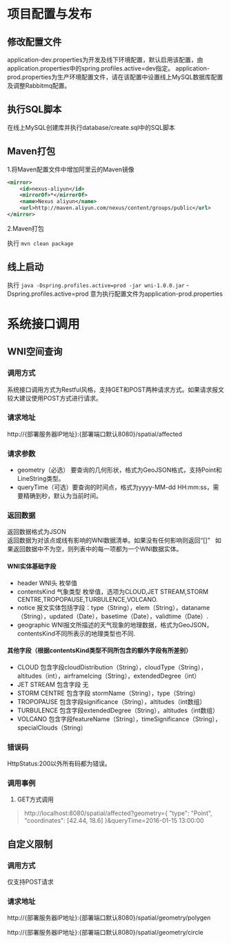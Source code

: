 # 项目配置与发布

## 修改配置文件

application-dev.properties为开发及线下环境配置，默认启用该配置，由application.properties中的spring.profiles.active=dev指定。
application-prod.properties为生产环境配置文件，请在该配置中设置线上MySQL数据库配置及调整Rabbitmq配置。
## 执行SQL脚本
在线上MySQL创建库并执行database/create.sql中的SQL脚本

## Maven打包
1.将Maven配置文件中增加阿里云的Maven镜像
```xml
<mirror>
    <id>nexus-aliyun</id>
    <mirrorOf>*</mirrorOf>
    <name>Nexus aliyun</name>
    <url>http://maven.aliyun.com/nexus/content/groups/public</url>
</mirror> 
```
2.Maven打包

执行
`
mvn clean package
`
## 线上启动
执行
`
java -Dspring.profiles.active=prod -jar wni-1.0.0.jar
`
-Dspring.profiles.active=prod 意为执行配置文件为application-prod.properties

# 系统接口调用

## WNI空间查询

### 调用方式

系统接口调用方式为Restful风格，支持GET和POST两种请求方式。如果请求报文较大建议使用POST方式进行请求。

### 请求地址

http://{部署服务器IP地址}:{部署端口默认8080}/spatial/affected

### 请求参数

* geometry（必选） 要查询的几何形状，格式为GeoJSON格式，支持Point和LineString类型。
* queryTime（可选）要查询的时间点，格式为yyyy-MM-dd HH:mm:ss，需要精确到秒，默认为当前时间。

### 返回数据

返回数据格式为JSON   
返回数据为对该点或线有影响的WNI数据清单。如果没有任何影响则返回“[]”   
如果返回数据中不为空，则列表中的每一项都为一个WNI数据实体。

#### WNI实体基础字段

* header WNI头 枚举值
* contentsKind 气象类型 枚举值，选项为CLOUD,JET STREAM,STORM CENTRE,TROPOPAUSE,TURBULENCE,VOLCANO.  
* notice 报文实体包括字段：type（String），elem（String），dataname（String），updated（Date），basetime（Date），validtime（Date）.   
* geographic WNI报文所描述的天气现象的地理数据，格式为GeoJSON，contentsKind不同所表示的地理类型也不同.

#### 其他字段（根据contentsKind类型不同所包含的额外字段有所差别）

* CLOUD 包含字段cloudDistribution（String），cloudType（String），altitudes（int），airframeIcing（String），extendedDegree（int）
* JET STREAM 包含字段 无
* STORM CENTRE 包含字段 stormName（String），type（String）
* TROPOPAUSE 包含字段significance（String），altitudes（int数组）
* TURBULENCE 包含字段extendedDegree（String），altitudes（int数组）
* VOLCANO 包含字段featureName（String），timeSignificance（String），specialClouds（String）

### 错误码

HttpStatus:200以外所有码都为错误。

### 调用事例

1. GET方式调用
>http://localhost:8080/spatial/affected?geometry={ "type": "Point", "coordinates": [42.44, 18.6] }&queryTime=2016-01-15 13:00:00

## 自定义限制

### 调用方式

仅支持POST请求

### 请求地址

http://{部署服务器IP地址}:{部署端口默认8080}/spatial/geometry/polygen

http://{部署服务器IP地址}:{部署端口默认8080}/spatial/geometry/circle
